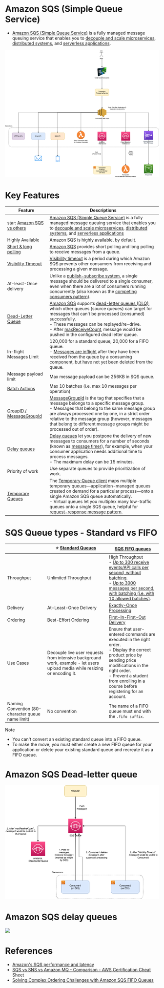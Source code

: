 # Amazon SQS (Simple Queue Service)
- [Amazon SQS (Simple Queue Service)](https://aws.amazon.com/sqs/) is a fully managed message queuing service that enables you to [decouple and scale microservices](../../../1_HLDDesignComponents/1_MicroServicesSOA/Readme.md), [distributed systems](../../../1_HLDDesignComponents/0_SystemGlossaries/Readme.md), and [serverless applications](../../AWS-Serverless-Architecture.md).

![img.png](../assests/sns/FanOutPatternSQSSNS.png)

# Key Features

| Feature                                                                                                                                   | Descriptions                                                                                                                                                                                                                                                                                                                                                                                                                                                                                                                |
|-------------------------------------------------------------------------------------------------------------------------------------------|-----------------------------------------------------------------------------------------------------------------------------------------------------------------------------------------------------------------------------------------------------------------------------------------------------------------------------------------------------------------------------------------------------------------------------------------------------------------------------------------------------------------------------|
| star: [Amazon SQS vs others](../../../1_HLDDesignComponents/4_MessageBrokers/KafkaVsRabbitMQVsSQSVsSNS.md)                                | [Amazon SQS (Simple Queue Service)](https://aws.amazon.com/sqs/) is a fully managed message queuing service that enables you to [decouple and scale microservices](../../../1_HLDDesignComponents/1_MicroServicesSOA/Readme.md), [distributed systems](../../../1_HLDDesignComponents/0_SystemGlossaries/Readme.md), and [serverless applications](../../AWS-Serverless-Architecture.md)                                                                                                                                    |
| Highly Available                                                                                                                          | [Amazon SQS]() is [highly available](../../../1_HLDDesignComponents/0_SystemGlossaries/Reliability/HighAvailability.md), by default.                                                                                                                                                                                                                                                                                                                                                                                        |
| [Short & long polling](ShortLongPoling.md)                                                                                                | [Amazon SQS](https://aws.amazon.com/sqs/faqs/) provides short polling and long polling to receive messages from a queue.                                                                                                                                                                                                                                                                                                                                                                                                    |
| [Visibility Timeout](https://docs.aws.amazon.com/AWSSimpleQueueService/latest/SQSDeveloperGuide/sqs-visibility-timeout.html)              | [Visibility timeout](https://docs.aws.amazon.com/AWSSimpleQueueService/latest/SQSDeveloperGuide/sqs-visibility-timeout.html) is a period during which Amazon SQS prevents other consumers from receiving and processing a given message.                                                                                                                                                                                                                                                                                    |
| At-least-Once delivery                                                                                                                    | Unlike a [publish-subscribe system](../../../1_HLDDesignComponents/4_MessageBrokers/Readme.md), a single message should be delivered to a single consumer, even when there are a lot of consumers running concurrently (also known as the [competing consumers pattern](https://www.conceptdraw.com/examples/message-queue)).                                                                                                                                                                                               |
| [Dead-Letter Queue](https://docs.aws.amazon.com/AWSSimpleQueueService/latest/SQSDeveloperGuide/sqs-dead-letter-queues.html)               | [Amazon SQS]() supports [dead-letter queues (DLQ)](https://docs.aws.amazon.com/AWSSimpleQueueService/latest/SQSDeveloperGuide/sqs-dead-letter-queues.html), which other queues (source queues) can target for messages that can't be processed (consumed) successfully.<br/>- These messages can be replayed/re-drive. <br/>- After [maxReceiveCount](https://docs.aws.amazon.com/AWSSimpleQueueService/latest/SQSDeveloperGuide/sqs-dead-letter-queues.html), message would be pushed in the configured dead letter queue. |
| In-flight Messages Limit                                                                                                                  | 120,000 for a standard queue, 20,000 for a FIFO queue.<br/>- [Messages are inflight](https://aws.amazon.com/premiumsupport/knowledge-center/sqs-message-backlog/) after they have been received from the queue by a consuming component, but have not yet been deleted from the queue.                                                                                                                                                                                                                                      |
| Message payload limit                                                                                                                     | Max message payload can be 256KB in SQS queue.                                                                                                                                                                                                                                                                                                                                                                                                                                                                              |
| [Batch Actions](https://docs.aws.amazon.com/AWSSimpleQueueService/latest/SQSDeveloperGuide/sqs-batch-api-actions.html)                    | Max 10 batches (i.e. max 10 messages per operation)                                                                                                                                                                                                                                                                                                                                                                                                                                                                         |
| [GroupID / MessageGroupId](https://docs.aws.amazon.com/AWSSimpleQueueService/latest/SQSDeveloperGuide/using-messagegroupid-property.html) | [MessageGroupId](https://docs.aws.amazon.com/AWSSimpleQueueService/latest/APIReference/API_SendMessage.html) is the tag that specifies that a message belongs to a specific message group. <br/>- Messages that belong to the same message group are always processed one by one, in a strict order relative to the message group (however, messages that belong to different message groups might be processed out of order).                                                                                              |
| [Delay queues](https://docs.aws.amazon.com/AWSSimpleQueueService/latest/SQSDeveloperGuide/sqs-delay-queues.html)                          | [Delay queues](https://docs.aws.amazon.com/AWSSimpleQueueService/latest/SQSDeveloperGuide/sqs-delay-queues.html) let you postpone the delivery of new messages to consumers for a number of seconds (known as [message timer](https://docs.aws.amazon.com/AWSSimpleQueueService/latest/SQSDeveloperGuide/sqs-message-timers.html)), for example, when your consumer application needs additional time to process messages.<br/>- The maximum delay can be 15 minutes.                                                       |
| Priority of work                                                                                                                          | Use separate queues to provide prioritization of work.                                                                                                                                                                                                                                                                                                                                                                                                                                                                      |
| [Temporary Queues](https://aws.amazon.com/blogs/compute/simple-two-way-messaging-using-the-amazon-sqs-temporary-queue-client/)            | The [Temporary Queue client](https://docs.aws.amazon.com/AWSSimpleQueueService/latest/SQSDeveloperGuide/sqs-temporary-queues.html) maps multiple temporary queues—application-managed queues created on demand for a particular process—onto a single Amazon SQS queue automatically.<br/>- Virtual queues let you multiplex many low-traffic queues onto a single SQS queue, helpful for [request-response message pattern](../../../1_HLDDesignComponents/0_SystemGlossaries/MessageBrokers/PointToPointModel.md).        |

# SQS Queue types - Standard vs FIFO

|                                                   | :star: [Standard Queues](https://docs.aws.amazon.com/AWSSimpleQueueService/latest/SQSDeveloperGuide/standard-queues.html)   | [SQS FIFO queues](https://docs.aws.amazon.com/AWSSimpleQueueService/latest/SQSDeveloperGuide/FIFO-queues.html)                                                                                                                                                                                                                                                                                |
|---------------------------------------------------|-----------------------------------------------------------------------------------------------------------------------------|-----------------------------------------------------------------------------------------------------------------------------------------------------------------------------------------------------------------------------------------------------------------------------------------------------------------------------------------------------------------------------------------------|
| Throughput                                        | Unlimited Throughput                                                                                                        | High Throughput <br/>- [Up to 300 receive events/API calls per second, without batching](https://docs.aws.amazon.com/AWSSimpleQueueService/latest/SQSDeveloperGuide/high-throughput-fifo.html). <br/>- [Up to 3000 messages per second, with batching (i.e. with 10 allowed batches)](https://docs.aws.amazon.com/AWSSimpleQueueService/latest/SQSDeveloperGuide/sqs-batch-api-actions.html). |
| Delivery                                          | At-Least-Once Delivery                                                                                                      | [Exactly-Once Processing](https://docs.aws.amazon.com/AWSSimpleQueueService/latest/SQSDeveloperGuide/FIFO-queues-exactly-once-processing.html)                                                                                                                                                                                                                                                |
| Ordering                                          | Best-Effort Ordering                                                                                                        | [First-In-First-Out Delivery](https://docs.aws.amazon.com/AWSSimpleQueueService/latest/SQSDeveloperGuide/FIFO-queues-message-order.html)                                                                                                                                                                                                                                                      |
| Use Cases                                         | Decouple live user requests from intensive background work, example - let users upload media while resizing or encoding it. | Ensure that user-entered commands are executed in the right order.<br/>- Display the correct product price by sending price modifications in the right order.<br/>- Prevent a student from enrolling in a course before registering for an account.                                                                                                                                           |
| Naming Convention (80-character queue name limit) | No convention                                                                                                               | The name of a FIFO queue must end with the `.fifo suffix`.                                                                                                                                                                                                                                                                                                                                      |

Note 
- You can't convert an existing standard queue into a FIFO queue. 
- To make the move, you must either create a new FIFO queue for your application or delete your existing standard queue and recreate it as a FIFO queue.

# Amazon SQS Dead-letter queue

![img.png](../assests/sqs/SQS-DLD-More-Info.png)

# Amazon SQS delay queues

![](https://docs.aws.amazon.com/images/AWSSimpleQueueService/latest/SQSDeveloperGuide/images/sqs-delay-queues-diagram.png)

# References
- [Amazon's SQS performance and latency](https://softwaremill.com/amazon-sqs-performance-latency/)
- [SQS vs SNS vs Amazon MQ - Comparison - AWS Certification Cheat Sheet](https://cloud.in28minutes.com/aws-certification-sqs-vs-sns-vs-amazon-mq)
- [Solving Complex Ordering Challenges with Amazon SQS FIFO Queues](https://aws.amazon.com/blogs/compute/solving-complex-ordering-challenges-with-amazon-sqs-fifo-queues/)